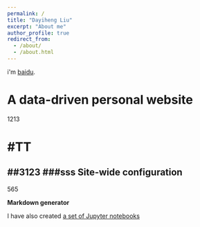 ```yaml
---
permalink: /
title: "Dayiheng Liu"
excerpt: "About me"
author_profile: true
redirect_from: 
  - /about/
  - /about.html
---
```

i'm [baidu](https://baidu.com).

A data-driven personal website
======
1213

#TT 
=====
##3123
###sss
Site-wide configuration
------
565


**Markdown generator**

I have also created [a set of Jupyter notebooks](https://github.com/academicpages/academicpages.github.io/tree/master/markdown_generator
)
